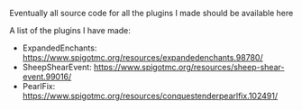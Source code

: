Eventually all source code for all the plugins I made should be available here

A list of the plugins I have made:

- ExpandedEnchants: https://www.spigotmc.org/resources/expandedenchants.98780/ 
- SheepShearEvent: https://www.spigotmc.org/resources/sheep-shear-event.99016/
- PearlFix: https://www.spigotmc.org/resources/conquestenderpearlfix.102491/
